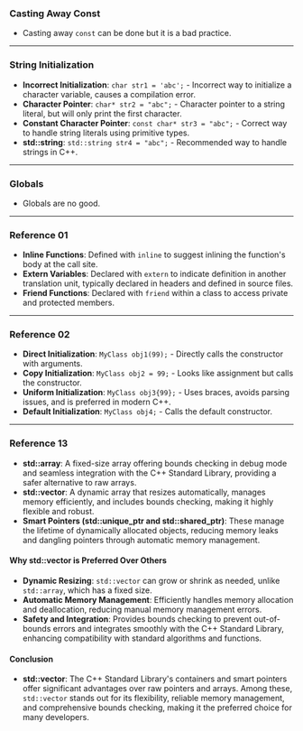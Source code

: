 ### Casting Away Const
- Casting away `const` can be done but it is a bad practice.

---

### String Initialization
- **Incorrect Initialization**: `char str1 = 'abc';` - Incorrect way to initialize a character variable, causes a compilation error.
- **Character Pointer**: `char* str2 = "abc";` - Character pointer to a string literal, but will only print the first character.
- **Constant Character Pointer**: `const char* str3 = "abc";` - Correct way to handle string literals using primitive types.
- **std::string**: `std::string str4 = "abc";` - Recommended way to handle strings in C++.

---

### Globals
- Globals are no good.

---

### Reference 01
- **Inline Functions**: Defined with `inline` to suggest inlining the function's body at the call site.
- **Extern Variables**: Declared with `extern` to indicate definition in another translation unit, typically declared in headers and defined in source files.
- **Friend Functions**: Declared with `friend` within a class to access private and protected members.

---

### Reference 02
- **Direct Initialization**: `MyClass obj1(99);` - Directly calls the constructor with arguments.
- **Copy Initialization**: `MyClass obj2 = 99;` - Looks like assignment but calls the constructor.
- **Uniform Initialization**: `MyClass obj3{99};` - Uses braces, avoids parsing issues, and is preferred in modern C++.
- **Default Initialization**: `MyClass obj4;` - Calls the default constructor.

---

### Reference 13
- **std::array**: A fixed-size array offering bounds checking in debug mode and seamless integration with the C++ Standard Library, providing a safer alternative to raw arrays.
- **std::vector**: A dynamic array that resizes automatically, manages memory efficiently, and includes bounds checking, making it highly flexible and robust.
- **Smart Pointers (std::unique_ptr and std::shared_ptr)**: These manage the lifetime of dynamically allocated objects, reducing memory leaks and dangling pointers through automatic memory management.

#### Why std::vector is Preferred Over Others
- **Dynamic Resizing**: `std::vector` can grow or shrink as needed, unlike `std::array`, which has a fixed size.
- **Automatic Memory Management**: Efficiently handles memory allocation and deallocation, reducing manual memory management errors.
- **Safety and Integration**: Provides bounds checking to prevent out-of-bounds errors and integrates smoothly with the C++ Standard Library, enhancing compatibility with standard algorithms and functions.

#### Conclusion
- **std::vector**: The C++ Standard Library's containers and smart pointers offer significant advantages over raw pointers and arrays. Among these, `std::vector` stands out for its flexibility, reliable memory management, and comprehensive bounds checking, making it the preferred choice for many developers.